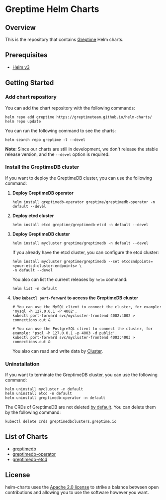 # Greptime Helm Charts

## Overview

This is the repository that contains [Greptime](https://greptime.com/) Helm charts.

## Prerequisites

- [Helm v3](https://helm.sh/docs/intro/install/)

## Getting Started

### Add chart repository

You can add the chart repository with the following commands:

```console
helm repo add greptime https://greptimeteam.github.io/helm-charts/
helm repo update
```

You can run the following command to see the charts:

```console
helm search repo greptime -l --devel
```

**Note**: Since our charts are still in development, we don't release the stable release version, and the `--devel` option is required.

### Install the GreptimeDB cluster

If you want to deploy the GreptimeDB cluster, you can use the following command:

1. **Deploy GreptimeDB operator**

   ```console
   helm install greptimedb-operator greptime/greptimedb-operator -n default --devel
   ```

2. **Deploy etcd cluster**

   ```console
   helm install etcd greptime/greptimedb-etcd -n default --devel
   ```

3. **Deploy GreptimeDB cluster**

   ```console
   helm install mycluster greptime/greptimedb -n default --devel
   ```

   If you already have the etcd cluster, you can configure the etcd cluster:

   ```console
   helm install mycluster greptime/greptimedb --set etcdEndpoints=<your-etcd-cluster-endpoints> \
   -n default --devel
   ```

   You also can list the current releases by `helm` command:

   ```console
   helm list -n default
   ```

4. **Use `kubectl port-forward` to access the GreptimeDB cluster**

   ```console
   # You can use the MySQL client to connect the cluster, for example: 'mysql -h 127.0.0.1 -P 4002'.
   kubectl port-forward svc/mycluster-frontend 4002:4002 > connections.out &

   # You can use the PostgreSQL client to connect the cluster, for example: 'psql -h 127.0.0.1 -p 4003 -d public'.
   kubectl port-forward svc/mycluster-frontend 4003:4003 > connections.out &
   ```

   You also can read and write data by [Cluster](https://docs.greptime.com/user-guide/cluster).

### Uninstallation

If you want to terminate the GreptimeDB cluster, you can use the following command:

```console
helm uninstall mycluster -n default
helm uninstall etcd -n default
helm uninstall greptimedb-operator -n default
```

The CRDs of GreptimeDB are not deleted [by default](https://helm.sh/docs/topics/charts/#limitations-on-crds). You can delete them by the following command:

```console
kubectl delete crds greptimedbclusters.greptime.io
```

## List of Charts

- [greptimedb](./charts/greptimedb/README.md)
- [greptimedb-operator](./charts/greptimedb-operator/README.md)
- [greptimedb-etcd](./charts/greptimedb-etcd/README.md)

## License

helm-charts uses the [Apache 2.0 license](./LICENSE) to strike a balance between open contributions and allowing you to use the software however you want.
